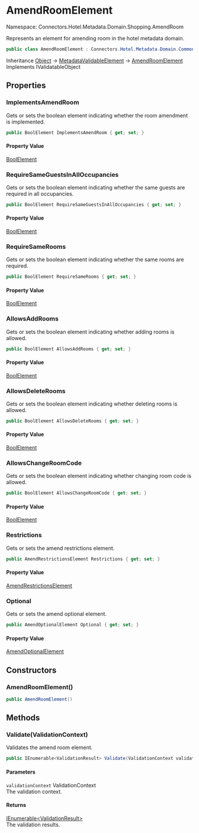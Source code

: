 # AmendRoomElement

Namespace: Connectors.Hotel.Metadata.Domain.Shopping.AmendRoom

Represents an element for amending room in the hotel metadata domain.

```csharp
public class AmendRoomElement : Connectors.Hotel.Metadata.Domain.Common.MetadataValidableElement, System.ComponentModel.DataAnnotations.IValidatableObject
```

Inheritance [Object](https://docs.microsoft.com/en-us/dotnet/api/system.object) → [MetadataValidableElement](./connectors.hotel.metadata.domain.common.metadatavalidableelement) → [AmendRoomElement](./connectors.hotel.metadata.domain.shopping.amendroom.amendroomelement)<br />
Implements IValidatableObject

## Properties

### **ImplementsAmendRoom**

Gets or sets the boolean element indicating whether the room amendment is implemented.

```csharp
public BoolElement ImplementsAmendRoom { get; set; }
```

#### Property Value

[BoolElement](./connectors.hotel.metadata.domain.basetypes.boolelement)<br />

### **RequireSameGuestsInAllOccupancies**

Gets or sets the boolean element indicating whether the same guests are required in all occupancies.

```csharp
public BoolElement RequireSameGuestsInAllOccupancies { get; set; }
```

#### Property Value

[BoolElement](./connectors.hotel.metadata.domain.basetypes.boolelement)<br />

### **RequireSameRooms**

Gets or sets the boolean element indicating whether the same rooms are required.

```csharp
public BoolElement RequireSameRooms { get; set; }
```

#### Property Value

[BoolElement](./connectors.hotel.metadata.domain.basetypes.boolelement)<br />

### **AllowsAddRooms**

Gets or sets the boolean element indicating whether adding rooms is allowed.

```csharp
public BoolElement AllowsAddRooms { get; set; }
```

#### Property Value

[BoolElement](./connectors.hotel.metadata.domain.basetypes.boolelement)<br />

### **AllowsDeleteRooms**

Gets or sets the boolean element indicating whether deleting rooms is allowed.

```csharp
public BoolElement AllowsDeleteRooms { get; set; }
```

#### Property Value

[BoolElement](./connectors.hotel.metadata.domain.basetypes.boolelement)<br />

### **AllowsChangeRoomCode**

Gets or sets the boolean element indicating whether changing room code is allowed.

```csharp
public BoolElement AllowsChangeRoomCode { get; set; }
```

#### Property Value

[BoolElement](./connectors.hotel.metadata.domain.basetypes.boolelement)<br />

### **Restrictions**

Gets or sets the amend restrictions element.

```csharp
public AmendRestrictionsElement Restrictions { get; set; }
```

#### Property Value

[AmendRestrictionsElement](./connectors.hotel.metadata.domain.shopping.amend.amendrestrictionselement)<br />

### **Optional**

Gets or sets the amend optional element.

```csharp
public AmendOptionalElement Optional { get; set; }
```

#### Property Value

[AmendOptionalElement](./connectors.hotel.metadata.domain.shopping.amend.amendoptionalelement)<br />

## Constructors

### **AmendRoomElement()**

```csharp
public AmendRoomElement()
```

## Methods

### **Validate(ValidationContext)**

Validates the amend room element.

```csharp
public IEnumerable<ValidationResult> Validate(ValidationContext validationContext)
```

#### Parameters

`validationContext` ValidationContext<br />
The validation context.

#### Returns

[IEnumerable\<ValidationResult\>](https://docs.microsoft.com/en-us/dotnet/api/system.collections.generic.ienumerable-1)<br />
The validation results.
